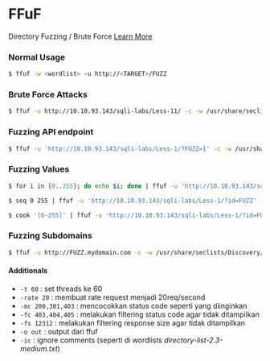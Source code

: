# FFuF
Directory Fuzzing / Brute Force
[Learn More](https://codingo.io/tools/ffuf/bounty/2020/09/17/everything-you-need-to-know-about-ffuf.html)

### Normal Usage
```bash
$ ffuf -w <wordlist> -u http://<TARGET>/FUZZ
```

### Brute Force Attacks
```bash
$ ffuf -u http://10.10.93.143/sqli-labs/Less-11/ -c -w /usr/share/seclists/Passwords/Leaked-Databases/hak5.txt -X POST -d 'uname=Dummy&passwd=FUZZ&submit=Submit' -fs 1435 -H 'Content-Type: application/x-www-form-urlencoded'`
```

### Fuzzing API endpoint
```bash
$ ffuf -u 'http://10.10.93.143/sqli-labs/Less-1/?FUZZ=1' -c -w /usr/share/seclists/Discovery/Web-Content/burp-parameter-names.txt -fw 39
```

### Fuzzing Values
```bash
$ for i in {0..255}; do echo $i; done | ffuf -u 'http://10.10.93.143/sqli-labs/Less-1/?id=FUZZ' -c -w - -fw 33

$ seq 0 255 | ffuf -u 'http://10.10.93.143/sqli-labs/Less-1/?id=FUZZ' -c -w - -fw 33

$ cook '[0-255]' | ffuf -u 'http://10.10.93.143/sqli-labs/Less-1/?id=FUZZ' -c -w - -fw 33
```


### Fuzzing Subdomains
```bash
$ ffuf -u http://FUZZ.mydomain.com -c -w /usr/share/seclists/Discovery/DNS/subdomains-top1million-5000.txt
```

#### Additionals
- `-t 60` : set threads ke 60
- `-rate 20` : membuat rate request menjadi 20req/second
- `-mc 200,301,403` : mencocokkan status code seperti yang diinginkan
- `-fc 403,404,405` : melakukan filtering status code agar tidak ditampilkan
- `-fs 12312` : melakukan filtering response size agar tidak ditampilkan
- `-o out` : output dari ffuf
- `-ic` : ignore comments (seperti di wordlists *directory-list-2.3-medium.txt*)
